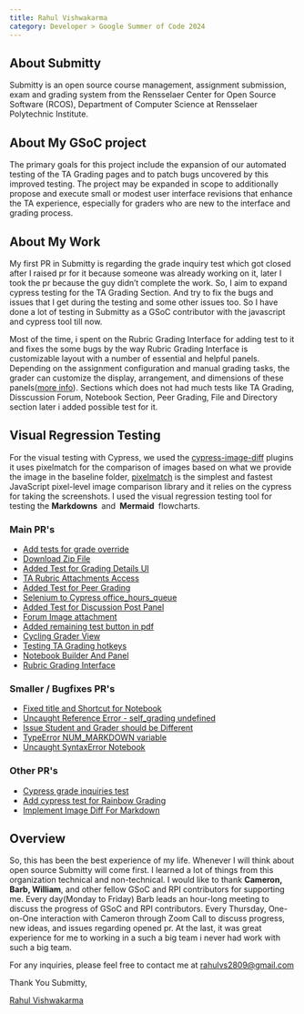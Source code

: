 ```yaml
---
title: Rahul Vishwakarma
category: Developer > Google Summer of Code 2024
---
```


## About Submitty
Submitty is an open source course management, assignment submission, exam and grading system from the Rensselaer Center for Open Source Software (RCOS), Department of Computer Science at Rensselaer Polytechnic Institute.

## About My GSoC project
The primary goals for this project include the expansion of our automated testing of the TA Grading pages and to patch bugs uncovered by this improved testing. The project may be expanded in scope to additionally propose and execute small or modest user interface revisions that enhance the TA experience, especially for graders who are new to the interface and grading process.

## About My Work 
My first PR in Submitty is regarding the grade inquiry test which got closed after I raised pr for it because someone was already working on it, later I took the pr because the guy didn’t complete the work. So, I aim to expand cypress testing for the TA Grading Section. And try to fix the bugs and issues that I get during the testing and some other issues too. So I have done a lot of testing in Submitty as a GSoC contributor with the javascript and cypress tool till now.

Most of the time, i spent on the Rubric Grading Interface for adding test to it and fixes the some bugs by the way Rubric Grading Interface is customizable layout with a number of essential and helpful panels. Depending on the assignment configuration and manual grading tasks, the grader can customize the display, arrangement, and dimensions of these panels([more info](https://submitty.org/grader/rubric_grading/index#customizable-grading-panels)). Sections which does not had much tests like TA Grading, Disscussion Forum, Notebook Section, Peer Grading, File and Directory section later i added possible test for it.


## Visual Regression Testing 
For the visual testing with Cypress, we used the [cypress-image-diff](https://github.com/haim-io/cypress-image-diff) plugins it uses pixelmatch for the comparison of images based on what we provide the image in the baseline folder, [pixelmatch](https://github.com/mapbox/pixelmatch) is the simplest and fastest JavaScript pixel-level image comparison library and it relies on the cypress for taking the screenshots. 
I used the visual regression testing tool for testing the <b>Markdowns </b> and <b> Mermaid </b> flowcharts.

### Main PR's
* [Add tests for grade override](https://github.com/Submitty/Submitty/pull/10697)
* [Download Zip File](https://github.com/Submitty/Submitty/pull/10694)
* [Added Test for Grading Details UI](https://github.com/Submitty/Submitty/pull/10686)
* [TA Rubric Attachments Access](https://github.com/Submitty/Submitty/pull/10371)
* [Added Test for Peer Grading](https://github.com/Submitty/Submitty/pull/10560)
* [Selenium to Cypress office_hours_queue](https://github.com/Submitty/Submitty/pull/10357)
* [Added Test for Discussion Post Panel](https://github.com/Submitty/Submitty/pull/10536)
* [Forum Image attachment](https://github.com/Submitty/Submitty/pull/10348)
* [Added remaining test button in pdf](https://github.com/Submitty/Submitty/pull/10532)
* [Cycling Grader View](https://github.com/Submitty/Submitty/pull/10333)
* [Testing TA Grading hotkeys](https://github.com/Submitty/Submitty/pull/10504)
* [Notebook Builder And Panel](https://github.com/Submitty/Submitty/pull/10766)
* [Rubric Grading Interface](https://github.com/Submitty/Submitty/pull/10755)


### Smaller / Bugfixes PR's
* [Fixed title and Shortcut for Notebook](https://github.com/Submitty/Submitty/pull/10511)
* [Uncaught Reference Error - self_grading undefined](https://github.com/Submitty/Submitty/pull/10557)
* [Issue Student and Grader should be Different](https://github.com/Submitty/Submitty/pull/10684)
* [TypeError NUM_MARKDOWN variable](https://github.com/Submitty/Submitty/pull/10725)
* [Uncaught SyntaxError Notebook](https://github.com/Submitty/Submitty/pull/10787)

### Other PR's
* [Cypress grade inquiries test](https://github.com/Submitty/Submitty/pull/10235)
* [Add cypress test for Rainbow Grading](https://github.com/Submitty/Submitty/pull/10255)
* [Implement Image Diff For Markdown](https://github.com/Submitty/Submitty/pull/10260)


## Overview
So, this has been the best experience of my life. Whenever I will think about open source Submitty will come first. I learned a lot of things from this organization technical and non-technical. I would like to thank <b>Cameron, Barb, William</b>, and other fellow GSoC and RPI contributors for supporting me. Every day(Monday to Friday) Barb leads an hour-long meeting to discuss the progress of GSoC and RPI contributors. Every Thursday, One-on-One interaction with Cameron through Zoom Call to discuss progress, new ideas, and issues regarding opened pr. At the last, it was great experience for me to working in a such a big team i never had work with such a big team.

For any inquiries, please feel free to contact me at [rahulvs2809@gmail.com](mailto:rahulvs2809@gmail.com)

Thank You Submitty,

[Rahul Vishwakarma](https://www.linkedin.com/in/rahul-vishwakarma-553874256/)